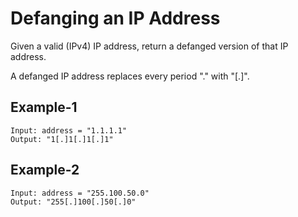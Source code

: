 # Defanging an IP Address

Given a valid (IPv4) IP address, return a defanged version of that IP address.

A defanged IP address replaces every period "." with "[.]".

## Example-1
```aidl
Input: address = "1.1.1.1"
Output: "1[.]1[.]1[.]1"
```

## Example-2
```aidl
Input: address = "255.100.50.0"
Output: "255[.]100[.]50[.]0"
```